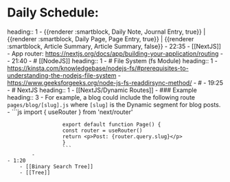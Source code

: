 # Daily Schedule:
heading:: 1
	- {{renderer :smartblock, Daily Note, Journal Entry, true}} | {{renderer :smartblock, Daily Page, Page Entry, true}} | {{renderer :smartblock, Article Summary, Article Summary, false}}
	- 22:35
		- [[NextJS]]
			- App router: https://nextjs.org/docs/app/building-your-application/routing
			-
	- 21:40
		- # [[NodeJS]]
		  heading:: 1
			- # File System (fs Module)
			  heading:: 1
				- https://kinsta.com/knowledgebase/nodejs-fs/#prerequisites-to-understanding-the-nodejs-file-system
				- https://www.geeksforgeeks.org/node-js-fs-readdirsync-method/
				- #
	- 19:25
		- # NextJS
		  heading:: 1
			- [[NextJS/Dynamic Routes]]
				- ### Example
				  heading:: 3
					- For example, a blog could include the following route `pages/blog/[slug].js` where `[slug]` is the Dynamic segment for blog posts.
					- ```js
					  import { useRouter } from 'next/router'
					  
					  export default function Page() {
					  const router = useRouter()
					  return <p>Post: {router.query.slug}</p>
					  }
					  ```
			-
	- 1:20
		- [[Binary Search Tree]]
		- [[Tree]]